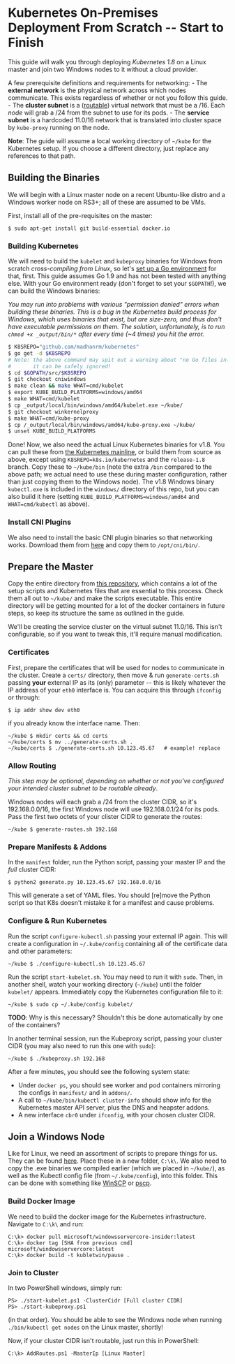 # Kubernetes On-Premises Deployment From Scratch -- Start to Finish #
This guide will walk you through deploying *Kubernetes 1.8* on a Linux master and join two Windows nodes to it without a cloud provider.

A few prerequisite definitions and requirements for networking:
    - The **external network** is the physical network across which nodes communicate. This exists regardless of whether or not you follow this guide.
    - The **cluster subnet** is a (<a href="#Generate-Routes">routable</a>) virtual network that must be a /16. Each _node_ will grab a /24 from the subnet to use for its pods.
    - The **service subnet** is a hardcoded 11.0/16 network that is translated into cluster space by `kube-proxy` running on the node.

**Note**: The guide will assume a local working directory of `~/kube` for the Kubernetes setup. If you choose a different directory, just replace any references to that path.

## Building the Binaries ##
We will begin with a Linux master node on a recent Ubuntu-like distro and a Windows worker node on RS3+; all of these are assumed to be VMs.

First, install all of the pre-requisites on the master:

    $ sudo apt-get install git build-essential docker.io

### Building Kubernetes ###
We will need to build the `kubelet` and `kubeproxy` binaries for Windows from scratch _cross-compiling from Linux_, so let's [set up a Go environment](https://golang.org/doc/install#install) for that, first. This guide assumes Go 1.9 and has not been tested with anything else. With your Go environment ready (don't forget to set your `$GOPATH`!), we can build the Windows binaries:

_You may run into problems with various "permission denied" errors when building these binaries. This is a bug in the Kubernetes build process for Windows, which uses binaries that exist, but are size-zero, and thus don't have executable permissions on them. The solution, unfortunately, is to run `chmod +x _output/bin/*` after every time (~4 times) you hit the error._

```bash
$ K8SREPO="github.com/madhanrm/kubernetes"
$ go get -d $K8SREPO
# Note: the above command may spit out a warning about "no Go files in...", but
#       it can be safely ignored!
$ cd $GOPATH/src/$K8SREPO
$ git checkout cniwindows
$ make clean && make WHAT=cmd/kubelet
$ export KUBE_BUILD_PLATFORMS=windows/amd64
$ make WHAT=cmd/kubelet
$ cp _output/local/bin/windows/amd64/kubelet.exe ~/kube/
$ git checkout winkernelproxy 
$ make WHAT=cmd/kube-proxy
$ cp /_output/local/bin/windows/amd64/kube-proxy.exe ~/kube/
$ unset KUBE_BUILD_PLATFORMS
```

Done! Now, we also need the actual Linux Kubernetes binaries for v1.8. You can pull these from [the Kubernetes mainline](https://github.com/kubernetes/kubernetes/releases/tag/v1.8.0-rc.1), or build them from source as above, except using `K8SREPO=k8s.io/kubernetes` and the `release-1.8` branch. Copy these to `~/kube/bin` (note the extra `/bin` compared to the above path; we actual need to use these during master configuration, rather than just copying them to the Windows node). The v1.8 Windows binary `kubectl.exe` is included in the `windows/` directory of this repo, but you can also build it here (setting `KUBE_BUILD_PLATFORMS=windows/amd64` and `WHAT=cmd/kubectl` as above).

### Install CNI Plugins ###
We also need to install the basic CNI plugin binaries so that networking works. Download them from [here](https://github.com/containernetworking/plugins/releases) and copy them to `/opt/cni/bin/`.

## Prepare the Master ##
Copy the entire directory from [this repository](https://github.com/Microsoft/SDN/tree/master/Kubernetes/linux), which contains a lot of the setup scripts and Kubernetes files that are essential to this process. Check them all out to `~/kube/` and make the scripts executable. This entire directory will be getting mounted for a lot of the docker containers in future steps, so keep its structure the same as outlined in the guide. 

We'll be creating the service cluster on the virtual subnet 11.0/16. This isn't configurable, so if you want to tweak this, it'll require manual modification.

### Certificates ###
First, prepare the certificates that will be used for nodes to communicate in the cluster. Create a `certs/` directory, then move & run `generate-certs.sh` passing **your** external IP as its (only) parameter -- this is likely whatever the IP address of your `eth0` interface is. You can acquire this through `ifconfig` or through:

    $ ip addr show dev eth0

if you already know the interface name. Then:

    ~/kube $ mkdir certs && cd certs
    ~/kube/certs $ mv ../generate-certs.sh .
    ~/kube/certs $ ./generate-certs.sh 10.123.45.67   # example! replace

### Allow Routing ###
_This step may be optional, depending on whether or not you've configured your intended cluster subnet to be routable already_.

Windows nodes will each grab a /24 from the cluster CIDR, so it's 192.168.0.0/16, the first Windows node will use 192.168.0.1/24 for its pods. Pass the first two octets of your clister CIDR to generate the routes:

    ~/kube $ generate-routes.sh 192.168

### Prepare Manifests & Addons ###
In the `manifest` folder, run the Python script, passing your master IP and the _full_ cluster CIDR:

    $ python2 generate.py 10.123.45.67 192.168.0.0/16

This will generate a set of YAML files. You should [re]move the Python script so that K8s doesn't mistake it for a manifest and cause problems.

### Configure & Run Kubernetes ###
Run the script `configure-kubectl.sh` passing your external IP again. This will create a configuration in `~/.kube/config` containing all of the certificate data and other parameters:

    ~/kube $ ./configure-kubectl.sh 10.123.45.67

Run the script `start-kubelet.sh`. You may need to run it with `sudo`. Then, in another shell, watch your working directory (`~/kube`) until the folder `kubelet/` appears. Immediately copy the Kubernetes configuration file to it:

    ~/kube $ sudo cp ~/.kube/config kubelet/

**TODO**: Why is this necessary? Shouldn't this be done automatically by one of the containers?

In another terminal session, run the Kubeproxy script, passing your cluster CIDR (you may also need to run this one with `sudo`):

    ~/kube $ ./kubeproxy.sh 192.168

After a few minutes, you should see the following system state:

  - Under `docker ps`, you should see worker and pod containers mirroring the configs in `manifest/` and in `addons/`.
  - A call to `~/kube/bin/kubectl cluster-info` should show info for the Kubernetes master API server, plus the DNS and heapster addons.
  - A new interface `cbr0` under `ifconfig`, with your chosen cluster CIDR.

## Join a Windows Node ##
Like for Linux, we need an assortment of scripts to prepare things for us. They can be found [here](https://github.com/Microsoft/SDN/tree/master/Kubernetes/windows). Place these in a new folder, `C:\k\`. We also need to copy the .exe binaries we compiled earlier (which we placed in `~/kube/`), as well as the Kubectl config file (from `~/.kube/config`), into this folder. This can be done with something like [WinSCP](https://winscp.net/eng/download.php) or [pscp](https://www.chiark.greenend.org.uk/~sgtatham/putty/latest.html).

### Build Docker Image ###
We need to build the docker image for the Kubernetes infrastructure. Navigate
to `C:\k\` and run:

    C:\k> docker pull microsoft/windowsservercore-insider:latest
    C:\k> docker tag [SHA from previous cmd] microsoft/windowsservercore:latest
    C:\k> docker build -t kubletwin/pause .

### Join to Cluster ###
In two PowerShell windows, simply run:

    PS> ./start-kubelet.ps1 -ClusterCidr [Full cluster CIDR]
    PS> ./start-kubeproxy.ps1

(in that order). You should be able to see the Windows node when running `./bin/kubectl get nodes` on the Linux master, shortly!

Now, if your cluster CIDR isn't routable, just run this in PowerShell:

    C:\k> AddRoutes.ps1 -MasterIp [Linux Master]
